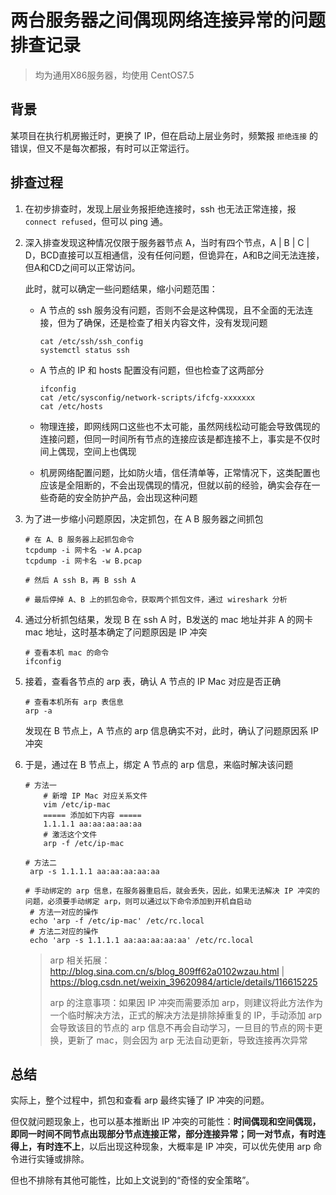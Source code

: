 # 两台服务器之间偶现网络连接异常的问题排查记录

> 均为通用X86服务器，均使用 CentOS7.5



## 背景

某项目在执行机房搬迁时，更换了 IP，但在启动上层业务时，频繁报 `拒绝连接` 的错误，但又不是每次都报，有时可以正常运行。



## 排查过程

1. 在初步排查时，发现上层业务报拒绝连接时，ssh 也无法正常连接，报`connect refused`，但可以 ping 通。

2. 深入排查发现这种情况仅限于服务器节点 A，当时有四个节点，A | B | C | D，BCD直接可以互相通信，没有任何问题，但诡异在，A和B之间无法连接，但A和CD之间可以正常访问。

   此时，就可以确定一些问题结果，缩小问题范围：

   - A 节点的 ssh 服务没有问题，否则不会是这种偶现，且不全面的无法连接，但为了确保，还是检查了相关内容文件，没有发现问题

     ```
     cat /etc/ssh/ssh_config
     systemctl status ssh
     ```

     

   - A 节点的 IP 和 hosts 配置没有问题，但也检查了这两部分

     ```shell
     ifconfig
     cat /etc/sysconfig/network-scripts/ifcfg-xxxxxxx
     cat /etc/hosts
     ```

     

   - 物理连接，即网线网口这些也不太可能，虽然网线松动可能会导致偶现的连接问题，但同一时间所有节点的连接应该是都连接不上，事实是不仅时间上偶现，空间上也偶现

     

   - 机房网络配置问题，比如防火墙，信任清单等，正常情况下，这类配置也应该是全阻断的，不会出现偶现的情况，但就以前的经验，确实会存在一些奇葩的安全防护产品，会出现这种问题

     

3. 为了进一步缩小问题原因，决定抓包，在 A B 服务器之间抓包

   ```shell
   # 在 A、B 服务器上起抓包命令
   tcpdump -i 网卡名 -w A.pcap
   tcpdump -i 网卡名 -w B.pcap
   
   # 然后 A ssh B，再 B ssh A
   
   # 最后停掉 A、B 上的抓包命令，获取两个抓包文件，通过 wireshark 分析
   ```

   

4. 通过分析抓包结果，发现 B 在 ssh A 时，B发送的 mac 地址并非 A 的网卡 mac 地址，这时基本确定了问题原因是 IP 冲突

   ```shell
   # 查看本机 mac 的命令
   ifconfig
   ```

   

5. 接着，查看各节点的 arp 表，确认 A 节点的 IP Mac 对应是否正确

   ```shell
   # 查看本机所有 arp 表信息
   arp -a
   ```

   发现在 B 节点上，A 节点的 arp 信息确实不对，此时，确认了问题原因系 IP 冲突

   

6. 于是，通过在 B 节点上，绑定 A 节点的 arp 信息，来临时解决该问题

   ```shell
   # 方法一
       # 新增 IP Mac 对应关系文件
       vim /etc/ip-mac
       ===== 添加如下内容 =====
       1.1.1.1 aa:aa:aa:aa:aa
       # 激活这个文件
       arp -f /etc/ip-mac
       
   # 方法二
   	arp -s 1.1.1.1 aa:aa:aa:aa:aa
   	
   # 手动绑定的 arp 信息，在服务器重启后，就会丢失，因此，如果无法解决 IP 冲突的问题，必须要手动绑定 arp，则可以通过以下命令添加到开机自启动
   	# 方法一对应的操作
   	echo 'arp -f /etc/ip-mac' /etc/rc.local
   	# 方法二对应的操作
   	echo 'arp -s 1.1.1.1 aa:aa:aa:aa:aa' /etc/rc.local
   ```

   > arp 相关拓展：http://blog.sina.com.cn/s/blog_809ff62a0102wzau.html   |   https://blog.csdn.net/weixin_39620984/article/details/116615225
   >
   > arp 的注意事项：如果因 IP 冲突而需要添加 arp，则建议将此方法作为一个临时解决方法，正式的解决方法是排除掉重复的 IP，手动添加 arp 会导致该目的节点的 arp 信息不再会自动学习，一旦目的节点的网卡更换，更新了 mac，则会因为 arp 无法自动更新，导致连接再次异常



## 总结

实际上，整个过程中，抓包和查看 arp 最终实锤了 IP 冲突的问题。

但仅就问题现象上，也可以基本推断出 IP 冲突的可能性：**时间偶现和空间偶现，即同一时间不同节点出现部分节点连接正常，部分连接异常；同一对节点，有时连得上，有时连不上**，以后出现这种现象，大概率是 IP 冲突，可以优先使用 arp 命令进行实锤或排除。

但也不排除有其他可能性，比如上文说到的“奇怪的安全策略”。